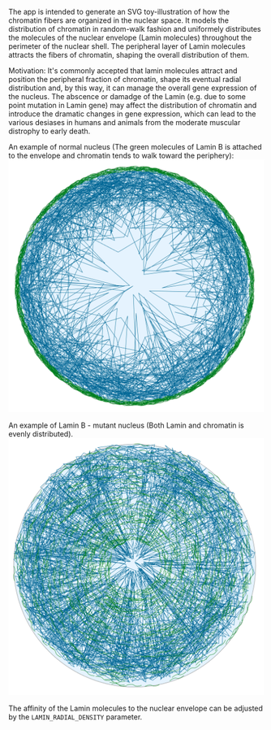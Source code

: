 The app is intended to generate an SVG toy-illustration of how the chromatin fibers are organized in the nuclear space. It models the distribution of chromatin in random-walk fashion and uniformely distributes the molecules of the nuclear envelope (Lamin molecules) throughout the perimeter of the nuclear shell. The peripheral layer of Lamin molecules attracts the fibers of chromatin, shaping the overall distribution of them. 

Motivation: It's commonly accepted that lamin molecules attract and position the peripheral fraction of chromatin, shape its eventual radial distribution and, by this way, it can manage the overall gene expression of the nucleus. The abscence or damadge of the Lamin (e.g. due to some point mutation in Lamin gene) may affect the distribution of chromatin and introduce the dramatic changes in gene expression, which can lead to the various desiases in humans and animals from the moderate muscular distrophy to early death.

An example of normal nucleus (The green molecules of Lamin B is attached to the envelope and chromatin tends to walk toward the periphery):
![Normal](./examples/norm.png)

An example of Lamin B - mutant nucleus (Both Lamin and chromatin is evenly distributed).
![Mutant](./examples/mut.png)

The affinity of the Lamin molecules to the nuclear envelope can be adjusted by the `LAMIN_RADIAL_DENSITY` parameter.
